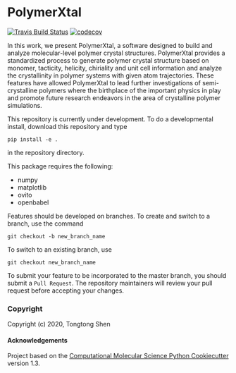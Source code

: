 PolymerXtal
==============================
[//]: # (Badges)
[![Travis Build Status](https://travis-ci.com/lengxupa/polymerXtal.svg?branch=master)](https://travis-ci.com/lengxupa/polymerXtal)
[![codecov](https://codecov.io/gh/lengxupa/polymerXtal/branch/master/graph/badge.svg)](https://codecov.io/gh/lengxupa/polymerXtal/branch/master)


In this work, we present PolymerXtal, a software designed to build and analyze molecular-level polymer crystal structures. PolymerXtal provides a standardized process to generate polymer crystal structure based on monomer, tacticity, helicity, chiriality and unit cell information and analyze the crystallinity in polymer systems with given atom trajectories. These features have allowed PolymerXtal to lead further investigations of semi-crystalline polymers where the birthplace of the important physics in play and promote future research endeavors in the area of crystalline polymer simulations.

This repository is currently under development. To do a developmental install, download this repository and type

`pip install -e .`

in the repository directory.

This package requires the following:
  - numpy
  - matplotlib
  - ovito
  - openbabel

Features should be developed on branches. To create and switch to a branch, use the command

`git checkout -b new_branch_name`

To switch to an existing branch, use

`git checkout new_branch_name`

To submit your feature to be incorporated to the master branch, you should submit a `Pull Request`. The repository maintainers will review your pull request before accepting your changes.

### Copyright

Copyright (c) 2020, Tongtong Shen


#### Acknowledgements
 
Project based on the 
[Computational Molecular Science Python Cookiecutter](https://github.com/molssi/cookiecutter-cms) version 1.3.

